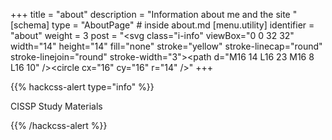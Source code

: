+++
title = "about"
description = "Information about me and the site "
[schema]
  type = "AboutPage" # inside about.md
[menu.utility]
  identifier = "about"
  weight = 3
  post = "<svg class=\"i-info\" viewBox=\"0 0 32 32\" width=\"14\" height=\"14\" fill=\"none\" stroke=\"yellow\" stroke-linecap=\"round\" stroke-linejoin=\"round\" stroke-width=\"3\"><path d=\"M16 14 L16 23 M16 8 L16 10\" /><circle cx=\"16\" cy=\"16\" r=\"14\" /></svg>"
+++



{{% hackcss-alert type="info" %}}



CISSP Study Materials





{{% /hackcss-alert %}}

